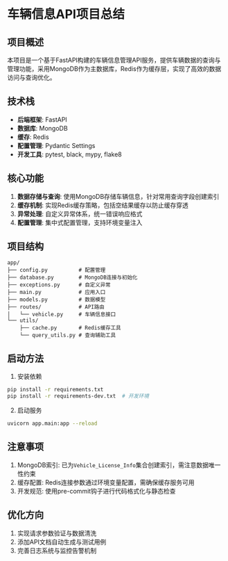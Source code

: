 # 车辆信息API项目总结

## 项目概述
本项目是一个基于FastAPI构建的车辆信息管理API服务，提供车辆数据的查询与管理功能，采用MongoDB作为主数据库，Redis作为缓存层，实现了高效的数据访问与查询优化。

## 技术栈
- **后端框架**: FastAPI
- **数据库**: MongoDB
- **缓存**: Redis
- **配置管理**: Pydantic Settings
- **开发工具**: pytest, black, mypy, flake8

## 核心功能
1. **数据存储与查询**: 使用MongoDB存储车辆信息，针对常用查询字段创建索引
2. **缓存机制**: 实现Redis缓存策略，包括空结果缓存以防止缓存穿透
3. **异常处理**: 自定义异常体系，统一错误响应格式
4. **配置管理**: 集中式配置管理，支持环境变量注入

## 项目结构
```
app/
├── config.py          # 配置管理
├── database.py        # MongoDB连接与初始化
├── exceptions.py      # 自定义异常
├── main.py            # 应用入口
├── models.py          # 数据模型
├── routes/            # API路由
│   └── vehicle.py     # 车辆信息接口
└── utils/
    ├── cache.py       # Redis缓存工具
    └── query_utils.py # 查询辅助工具
```

## 启动方法
1. 安装依赖
```bash
pip install -r requirements.txt
pip install -r requirements-dev.txt  # 开发环境
```

2. 启动服务
```bash
uvicorn app.main:app --reload
```

## 注意事项
1. MongoDB索引: 已为`Vehicle_License_Info`集合创建索引，需注意数据唯一性约束
2. 缓存配置: Redis连接参数通过环境变量配置，需确保缓存服务可用
3. 开发规范: 使用pre-commit钩子进行代码格式化与静态检查

## 优化方向
1. 实现请求参数验证与数据清洗
2. 添加API文档自动生成与测试用例
3. 完善日志系统与监控告警机制